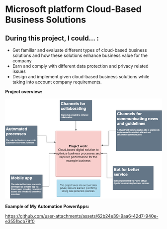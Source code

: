 # Microsoft platform Cloud-Based Business Solutions

## During this project, I could... :
- Get familiar and evaluate different types of cloud-based business solutions and how these solutions enhance business value for the company
- Earn and comply with different data protection and privacy related issues
- Design and implement given cloud-based business solutions while taking into account company requirements.

**Project overview:**

<img src="./project-work.drawio.png">

**Example of My Automation PowerApps:**

https://github.com/user-attachments/assets/62b24e39-9aa6-42d7-940e-e3551bcb78f0



